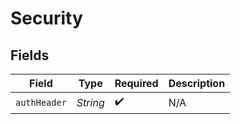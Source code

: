 # Security


## Fields

| Field              | Type               | Required           | Description        |
| ------------------ | ------------------ | ------------------ | ------------------ |
| `authHeader`       | *String*           | :heavy_check_mark: | N/A                |